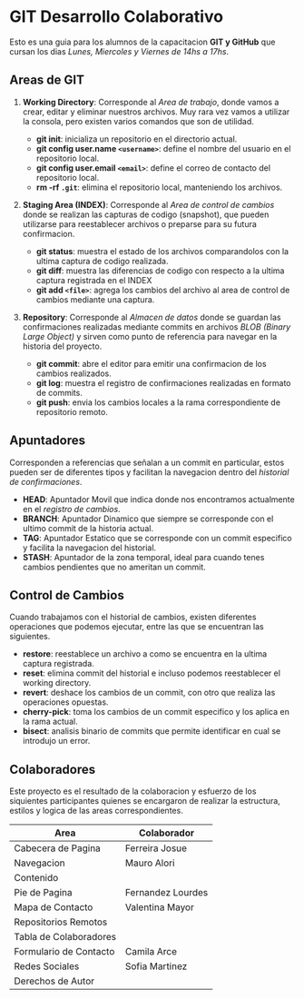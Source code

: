 # GIT Desarrollo Colaborativo

Esto es una guia para los alumnos de la capacitacion __GIT y GitHub__ que cursan los dias _Lunes, Miercoles y Viernes de 14hs a 17hs_.

## Areas de GIT

1. __Working Directory__: Corresponde al _Area de trabajo_, donde vamos a crear, editar y eliminar nuestros archivos. Muy rara vez vamos a utilizar la consola, pero existen varios comandos que son de utilidad.
    * __git init__: inicializa un repositorio en el directorio actual.
    * __git config user.name `<username>`__: define el nombre del usuario en el repositorio local.
    * __git config user.email `<email>`__: define el correo de contacto del repositorio local.
    * __rm -rf `.git`__: elimina el repositorio local, manteniendo los archivos.

1. __Staging Area (INDEX)__: Corresponde al _Area de control de cambios_ donde se realizan las capturas de codigo (snapshot), que pueden utilizarse para reestablecer archivos o preparse para su futura confirmacion.

    * __git status__: muestra el estado de los archivos comparandolos con la ultima captura de codigo realizada.
    * __git diff__: muestra las diferencias de codigo con respecto a la ultima captura registrada en el INDEX
    * __git add `<file>`__: agrega los cambios del archivo al area de control de cambios mediante una captura.

1. __Repository__: Corresponde al _Almacen de datos_ donde se guardan las confirmaciones realizadas mediante commits en archivos _BLOB (Binary Large Object)_ y sirven como punto de referencia para navegar en la historia del proyecto.

    * __git commit__: abre el editor para emitir una confirmacion de los cambios realizados.
    * __git log__: muestra el registro de confirmaciones realizadas en formato de commits.
    * __git push__: envia los cambios locales a la rama correspondiente de repositorio remoto.

## Apuntadores

Corresponden a referencias que señalan a un commit en particular, estos pueden ser de diferentes tipos y facilitan la navegacion dentro del _historial de confirmaciones_.

* __HEAD__: Apuntador Movil que indica donde nos encontramos actualmente en el _registro de cambios_.
* __BRANCH__: Apuntador Dinamico que siempre se corresponde con el ultimo commit de la historia actual.
* __TAG__: Apuntador Estatico que se corresponde con un commit especifico y facilita la navegacion del historial.
* __STASH__: Apuntador de la zona temporal, ideal para cuando tenes cambios pendientes que no ameritan un commit.

## Control de Cambios

Cuando trabajamos con el historial de cambios, existen diferentes operaciones que podemos ejecutar, entre las que se encuentran las siguientes.

* __restore__: reestablece un archivo a como se encuentra en la ultima captura registrada.
* __reset__: elimina commit del historial e incluso podemos reestablecer el working directory.
* __revert__: deshace los cambios de un commit, con otro que realiza las operaciones opuestas.
* __cherry-pick__: toma los cambios de un commit especifico y los aplica en la rama actual.
* __bisect__: analisis binario de commits que permite identificar en cual se introdujo un error.

## Colaboradores

Este proyecto es el resultado de la colaboracion y esfuerzo de los siquientes participantes quienes se encargaron de realizar la estructura, estilos y logica de las areas correspondientes.

| Area | Colaborador |
|--|--|
|Cabecera de Pagina     | Ferreira Josue |
|Navegacion             | Mauro Alori
|Contenido              | |
|Pie de Pagina          | Fernandez Lourdes |
|Mapa de Contacto       | Valentina Mayor|
|Repositorios Remotos   | |
|Tabla de Colaboradores | |
|Formulario de Contacto | Camila Arce |
|Redes Sociales         | Sofia Martinez |
|Derechos de Autor      | |